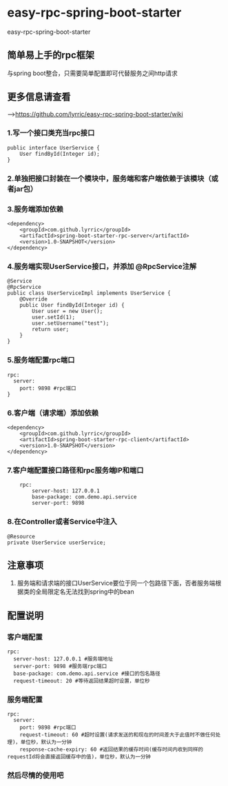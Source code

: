 
# easy-rpc-spring-boot-starter
easy-rpc-spring-boot-starter

## 简单易上手的rpc框架

与spring boot整合，只需要简单配置即可代替服务之间http请求

## 更多信息请查看
-->https://github.com/lyrric/easy-rpc-spring-boot-starter/wiki

### 1.写一个接口类充当rpc接口
```
public interface UserService {
    User findById(Integer id);
}
```
### 2.单独把接口封装在一个模块中，服务端和客户端依赖于该模块（或者jar包）
### 3.服务端添加依赖
```
<dependency>
    <groupId>com.github.lyrric</groupId>
	<artifactId>spring-boot-starter-rpc-server</artifactId>
	<version>1.0-SNAPSHOT</version>
</dependency>
```
### 4.服务端实现UserService接口，并添加 @RpcService注解
```
@Service
@RpcService
public class UserServiceImpl implements UserService {
    @Override
    public User findById(Integer id) {
        User user = new User();
        user.setId(1);
        user.setUsername("test");
        return user;
    }
}
```
### 5.服务端配置rpc端口
```
rpc:
  server:
    port: 9898 #rpc端口
}
```
### 6.客户端（请求端）添加依赖
```
<dependency>
	<groupId>com.github.lyrric</groupId>
	<artifactId>spring-boot-starter-rpc-client</artifactId>
	<version>1.0-SNAPSHOT</version>
</dependency>
```
### 7.客户端配置接口路径和rpc服务端IP和端口
```
    rpc:
        server-host: 127.0.0.1
        base-package: com.demo.api.service
        server-port: 9898
 ```
### 8.在Controller或者Service中注入
```
@Resource
private UserService userService;
```
## 注意事项

 1. 服务端和请求端的接口UserService要位于同一个包路径下面，否者服务端根据类的全局限定名无法找到spring中的bean

## 配置说明
### 客户端配置
```
rpc:
  server-host: 127.0.0.1 #服务端地址
  server-port: 9898 #服务端rpc端口
  base-package: com.demo.api.service #接口的包名路径
  request-timeout: 20 #等待返回结果超时设置，单位秒
```
### 服务端配置
```
rpc:
  server:
    port: 9898 #rpc端口
    request-timeout: 60 #超时设置(请求发送的和现在的时间差大于此值时不做任何处理)，单位秒，默认为一分钟
    response-cache-expiry: 60 #返回结果的缓存时间(缓存时间内收到同样的requestId将会直接返回缓存中的值)，单位秒，默认为一分钟
```
### 然后尽情的使用吧
